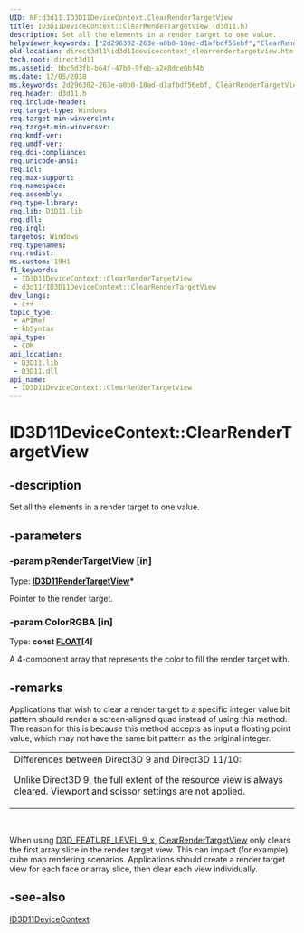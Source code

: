 ```yaml
---
UID: NF:d3d11.ID3D11DeviceContext.ClearRenderTargetView
title: ID3D11DeviceContext::ClearRenderTargetView (d3d11.h)
description: Set all the elements in a render target to one value.
helpviewer_keywords: ["2d296302-263e-a0b0-10ad-d1afbdf56ebf","ClearRenderTargetView","ClearRenderTargetView method [Direct3D 11]","ClearRenderTargetView method [Direct3D 11]","ID3D11DeviceContext interface","ID3D11DeviceContext interface [Direct3D 11]","ClearRenderTargetView method","ID3D11DeviceContext.ClearRenderTargetView","ID3D11DeviceContext::ClearRenderTargetView","d3d11/ID3D11DeviceContext::ClearRenderTargetView","direct3d11.id3d11devicecontext_clearrendertargetview"]
old-location: direct3d11\id3d11devicecontext_clearrendertargetview.htm
tech.root: direct3d11
ms.assetid: bbc6d3fb-b64f-47b0-9feb-a248dce0bf4b
ms.date: 12/05/2018
ms.keywords: 2d296302-263e-a0b0-10ad-d1afbdf56ebf, ClearRenderTargetView, ClearRenderTargetView method [Direct3D 11], ClearRenderTargetView method [Direct3D 11],ID3D11DeviceContext interface, ID3D11DeviceContext interface [Direct3D 11],ClearRenderTargetView method, ID3D11DeviceContext.ClearRenderTargetView, ID3D11DeviceContext::ClearRenderTargetView, d3d11/ID3D11DeviceContext::ClearRenderTargetView, direct3d11.id3d11devicecontext_clearrendertargetview
req.header: d3d11.h
req.include-header: 
req.target-type: Windows
req.target-min-winverclnt: 
req.target-min-winversvr: 
req.kmdf-ver: 
req.umdf-ver: 
req.ddi-compliance: 
req.unicode-ansi: 
req.idl: 
req.max-support: 
req.namespace: 
req.assembly: 
req.type-library: 
req.lib: D3D11.lib
req.dll: 
req.irql: 
targetos: Windows
req.typenames: 
req.redist: 
ms.custom: 19H1
f1_keywords:
 - ID3D11DeviceContext::ClearRenderTargetView
 - d3d11/ID3D11DeviceContext::ClearRenderTargetView
dev_langs:
 - c++
topic_type:
 - APIRef
 - kbSyntax
api_type:
 - COM
api_location:
 - D3D11.lib
 - D3D11.dll
api_name:
 - ID3D11DeviceContext::ClearRenderTargetView
---
```


# ID3D11DeviceContext::ClearRenderTargetView


## -description

Set all the elements in a render target to one value.

## -parameters

### -param pRenderTargetView [in]

Type: <b><a href="/windows/desktop/api/d3d11/nn-d3d11-id3d11rendertargetview">ID3D11RenderTargetView</a>*</b>

Pointer to the render target.

### -param ColorRGBA [in]

Type: <b>const <a href="/windows/desktop/WinProg/windows-data-types">FLOAT</a>[4]</b>

A 4-component array that represents the color to fill the render target with.

## -remarks

Applications that wish to clear a render target to a specific integer value bit pattern should render a screen-aligned quad instead of using this method.  The reason for this is because this method accepts as input a floating point value, which may not have the same bit pattern as the original integer.

<table>
<tr>
<td>
Differences between Direct3D 9 and Direct3D 11/10:

Unlike Direct3D 9, the full extent of the resource view is always cleared. Viewport and scissor settings are not applied.

</td>
</tr>
</table>
 

When using <a href="/windows/desktop/api/d3dcommon/ne-d3dcommon-d3d_feature_level">D3D_FEATURE_LEVEL_9_x</a>, <a href="/windows/desktop/api/d3d10/nf-d3d10-id3d10device-clearrendertargetview">ClearRenderTargetView</a> only clears the first array slice in the render target view. This can impact (for example) cube map rendering scenarios. Applications should create a render target view for each face or array slice, then clear each view individually.

## -see-also

<a href="/windows/desktop/api/d3d11/nn-d3d11-id3d11devicecontext">ID3D11DeviceContext</a>

